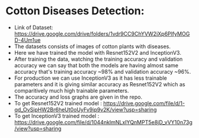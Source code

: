 # Cotton Diseases Detection:
* Link of Dataset: https://drive.google.com/drive/folders/1vdr9CC9ChYVW2iXp6PlfyMOGD-4Um1ue
* The datasets consists of images of cotton plants with diseases.
* Here we have trained the model with Resnet152V2 and InceptionV3.
* After training the data, watching the training accuracy and validation accuracy we can say that both the models are having almost same accuracy that's training accuracy ~98% and validation accuracy ~96%.
* For production we can use InceptionV3 as it has less trainable parameters and it is giving similar accuracy as Resnet152V2 which as comparitively much high trainable parameters.
* The accuracy and loss graphs are given in the repo.
* To get Resnet152V2 trained model : https://drive.google.com/file/d/1-qd_OvSipHW2Br6heUt0oUyFv9ip9v2K/view?usp=sharing
* To get InceptionV3 trained model : https://drive.google.com/file/d/1044nklmNLxIYQnMPT5e8jD_vVY10n73g/view?usp=sharing
